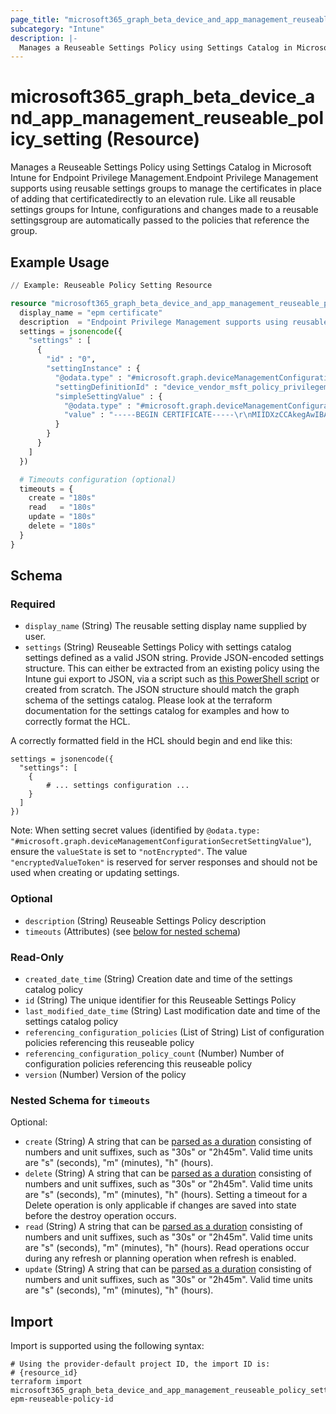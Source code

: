 ```yaml
---
page_title: "microsoft365_graph_beta_device_and_app_management_reuseable_policy_setting Resource - terraform-provider-microsoft365"
subcategory: "Intune"
description: |-
  Manages a Reuseable Settings Policy using Settings Catalog in Microsoft Intune for Endpoint Privilege Management.Endpoint Privilege Management supports using reusable settings groups to manage the certificates in place of adding that certificatedirectly to an elevation rule. Like all reusable settings groups for Intune, configurations and changes made to a reusable settingsgroup are automatically passed to the policies that reference the group.
---
```


# microsoft365_graph_beta_device_and_app_management_reuseable_policy_setting (Resource)

Manages a Reuseable Settings Policy using Settings Catalog in Microsoft Intune for Endpoint Privilege Management.Endpoint Privilege Management supports using reusable settings groups to manage the certificates in place of adding that certificatedirectly to an elevation rule. Like all reusable settings groups for Intune, configurations and changes made to a reusable settingsgroup are automatically passed to the policies that reference the group.

## Example Usage

```terraform
// Example: Reuseable Policy Setting Resource

resource "microsoft365_graph_beta_device_and_app_management_reuseable_policy_setting" "example" {
  display_name = "epm certificate"
  description  = "Endpoint Privilege Management supports using reusable settings groups to manage the certificates in place of adding that certificate directly to an elevation rule"
  settings = jsonencode({
    "settings" : [
      {
        "id" : "0",
        "settingInstance" : {
          "@odata.type" : "#microsoft.graph.deviceManagementConfigurationSimpleSettingInstance",
          "settingDefinitionId" : "device_vendor_msft_policy_privilegemanagement_reusablesettings_certificatefile",
          "simpleSettingValue" : {
            "@odata.type" : "#microsoft.graph.deviceManagementConfigurationStringSettingValue",
            "value" : "-----BEGIN CERTIFICATE-----\r\nMIIDXzCCAkegAwIBAgtcpH\r\nWD9f\r\n-----END CERTIFICATE-----\r\n"
          }
        }
      }
    ]
  })

  # Timeouts configuration (optional)
  timeouts = {
    create = "180s"
    read   = "180s"
    update = "180s"
    delete = "180s"
  }
}
```

<!-- schema generated by tfplugindocs -->
## Schema

### Required

- `display_name` (String) The reusable setting display name supplied by user.
- `settings` (String) Reuseable Settings Policy with settings catalog settings defined as a valid JSON string. Provide JSON-encoded settings structure. This can either be extracted from an existing policy using the Intune gui export to JSON, via a script such as [this PowerShell script](https://github.com/deploymenttheory/terraform-provider-microsoft365/blob/main/scripts/ExportReuseablePolicySettingsById.ps1) or created from scratch. The JSON structure should match the graph schema of the settings catalog. Please look at the terraform documentation for the settings catalog for examples and how to correctly format the HCL.

A correctly formatted field in the HCL should begin and end like this:
```hcl
settings = jsonencode({
  "settings": [
    {
        # ... settings configuration ...
    }
  ]
})
```

Note: When setting secret values (identified by `@odata.type: "#microsoft.graph.deviceManagementConfigurationSecretSettingValue"`), ensure the `valueState` is set to `"notEncrypted"`. The value `"encryptedValueToken"` is reserved for server responses and should not be used when creating or updating settings.

### Optional

- `description` (String) Reuseable Settings Policy description
- `timeouts` (Attributes) (see [below for nested schema](#nestedatt--timeouts))

### Read-Only

- `created_date_time` (String) Creation date and time of the settings catalog policy
- `id` (String) The unique identifier for this Reuseable Settings Policy
- `last_modified_date_time` (String) Last modification date and time of the settings catalog policy
- `referencing_configuration_policies` (List of String) List of configuration policies referencing this reuseable policy
- `referencing_configuration_policy_count` (Number) Number of configuration policies referencing this reuseable policy
- `version` (Number) Version of the policy

<a id="nestedatt--timeouts"></a>
### Nested Schema for `timeouts`

Optional:

- `create` (String) A string that can be [parsed as a duration](https://pkg.go.dev/time#ParseDuration) consisting of numbers and unit suffixes, such as "30s" or "2h45m". Valid time units are "s" (seconds), "m" (minutes), "h" (hours).
- `delete` (String) A string that can be [parsed as a duration](https://pkg.go.dev/time#ParseDuration) consisting of numbers and unit suffixes, such as "30s" or "2h45m". Valid time units are "s" (seconds), "m" (minutes), "h" (hours). Setting a timeout for a Delete operation is only applicable if changes are saved into state before the destroy operation occurs.
- `read` (String) A string that can be [parsed as a duration](https://pkg.go.dev/time#ParseDuration) consisting of numbers and unit suffixes, such as "30s" or "2h45m". Valid time units are "s" (seconds), "m" (minutes), "h" (hours). Read operations occur during any refresh or planning operation when refresh is enabled.
- `update` (String) A string that can be [parsed as a duration](https://pkg.go.dev/time#ParseDuration) consisting of numbers and unit suffixes, such as "30s" or "2h45m". Valid time units are "s" (seconds), "m" (minutes), "h" (hours).

## Import

Import is supported using the following syntax:

```shell
# Using the provider-default project ID, the import ID is:
# {resource_id}
terraform import microsoft365_graph_beta_device_and_app_management_reuseable_policy_settings.example epm-reuseable-policy-id
```

